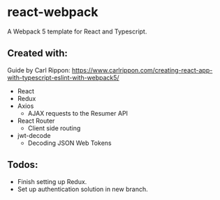 # react-webpack

A Webpack 5 template for React and Typescript.

## Created with:

Guide by Carl Rippon: https://www.carlrippon.com/creating-react-app-with-typescript-eslint-with-webpack5/

- React
- Redux
- Axios
  - AJAX requests to the Resumer API
- React Router
  - Client side routing
- jwt-decode
  - Decoding JSON Web Tokens

## Todos:

- Finish setting up Redux.
- Set up authentication solution in new branch.

